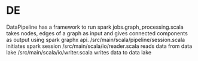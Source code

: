 # DE

DataPipeline has a framework to run spark jobs.graph_processing.scala takes nodes, edges of a graph as input and gives connected components as output using spark graphx api. 
/src/main/scala/pipeline/session.scala initiates spark session
/src/main/scala/io/reader.scala reads data from data lake
/src/main/scala/io/writer.scala writes data to data lake
